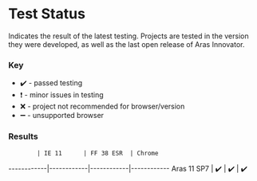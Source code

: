 # Test Status

Indicates the result of the latest testing. Projects are tested in the version they were developed, as well as the last open release of Aras Innovator.

### Key
  * :heavy_check_mark: - passed testing
  * :heavy_exclamation_mark: - minor issues in testing
  * :x: - project not recommended for browser/version
  * :heavy_minus_sign: - unsupported browser

### Results

            | IE 11      | FF 38 ESR  | Chrome     
------------|------------|------------|------------
Aras 11 SP7 | :heavy_check_mark: | :heavy_check_mark: | :heavy_check_mark:
